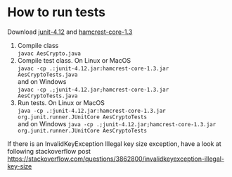 # How to run tests
Download [junit-4.12](https://github.com/junit-team/junit4/releases/download/r4.12/junit-4.12.jar) and [hamcrest-core-1.3](http://search.maven.org/remotecontent?filepath=org/hamcrest/hamcrest-core/1.3/hamcrest-core-1.3.jar)  
1. Compile class  
`javac AesCrypto.java`  
2. Compile test class. On Linux or MacOS  
`javac -cp .:junit-4.12.jar:hamcrest-core-1.3.jar AesCryptoTests.java`  
and on Windows  
`javac -cp .;junit-4.12.jar;hamcrest-core-1.3.jar AesCryptoTests.java`  
3. Run tests. On Linux or MacOS  
`java -cp .:junit-4.12.jar:hamcrest-core-1.3.jar org.junit.runner.JUnitCore AesCryptoTests`  
and on Windows
`java -cp .;junit-4.12.jar;hamcrest-core-1.3.jar org.junit.runner.JUnitCore AesCryptoTests`  

If there is an InvalidKeyException Illegal key size exception, have a look at following stackoverflow post https://stackoverflow.com/questions/3862800/invalidkeyexception-illegal-key-size
